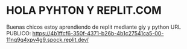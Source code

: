 # HOLA PYHTON Y REPLIT.COM
Buenas chicos estoy aprendiendo de replit mediante giy y python
URL PUBLICO:
https://4b1ffcf6-350f-4371-b26b-4b1c27541ca5-00-11nq9q4xpv4g9.spock.replit.dev/
